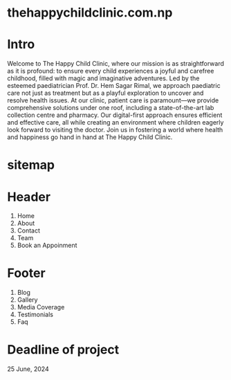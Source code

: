 # thehappychildclinic.com.np
# Intro
Welcome to The Happy Child Clinic, where our mission is as straightforward as it is profound: to ensure every child experiences a joyful and carefree childhood, filled with magic and imaginative adventures. Led by the esteemed paediatrician Prof. Dr. Hem Sagar Rimal, we approach paediatric care not just as treatment but as a playful exploration to uncover and resolve health issues. At our clinic, patient care is paramount—we provide comprehensive solutions under one roof, including a state-of-the-art lab collection centre and pharmacy. Our digital-first approach ensures efficient and effective care, all while creating an environment where children eagerly look forward to visiting the doctor. Join us in fostering a world where health and happiness go hand in hand at The Happy Child Clinic.


# sitemap
# Header
1. Home
2. About
3. Contact
4. Team
5. Book an Appoinment

# Footer
1. Blog
2. Gallery
3. Media Coverage
4. Testimonials
5. Faq


# Deadline of project
25 June, 2024
